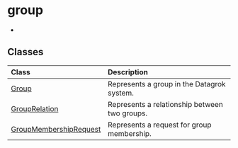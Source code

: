 # group

-

## Classes

| Class | Description |
| :----- | :---------- |
| [Group](classes/Group.md) | Represents a group in the Datagrok system. |
| [GroupRelation](classes/GroupRelation.md) | Represents a relationship between two groups. |
| [GroupMembershipRequest](classes/GroupMembershipRequest.md) | Represents a request for group membership. |
